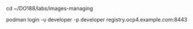 cd ~/DO188/labs/images-managing

podman login -u developer -p developer registry.ocp4.example.com:8443

